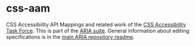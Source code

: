 # css-aam
CSS Accessibility API Mappings and related work of the [CSS Accessibility Task Force](https://www.w3.org/WAI/APA/task-forces/css-a11y/). This is part of the [ARIA suite](https://www.w3.org/WAI/ARIA/deliverables). General information about editing specifications is in the [main ARIA repository readme](https://github.com/w3c/aria/).
